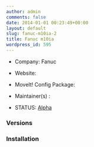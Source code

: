 ```yaml
---
author: admin
comments: false
date: 2014-01-01 00:23:49+00:00
layout: default
slug: fanuc-m10ia-2
title: Fanuc m10ia
wordpress_id: 595
---
```



	
  * Company: Fanuc

	
  * Website:

	
  * MoveIt! Config Package: 

	
  * Maintainer(s) :

	
  * STATUS: [Alpha](/about/moveit-status#legend)




### Versions





	



### Installation







